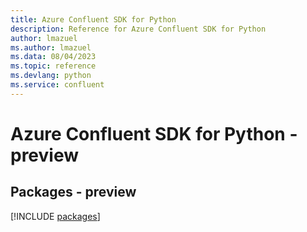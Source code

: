 ```yaml
---
title: Azure Confluent SDK for Python
description: Reference for Azure Confluent SDK for Python
author: lmazuel
ms.author: lmazuel
ms.data: 08/04/2023
ms.topic: reference
ms.devlang: python
ms.service: confluent
---
```

# Azure Confluent SDK for Python - preview
## Packages - preview
[!INCLUDE [packages](confluent-index.md)]